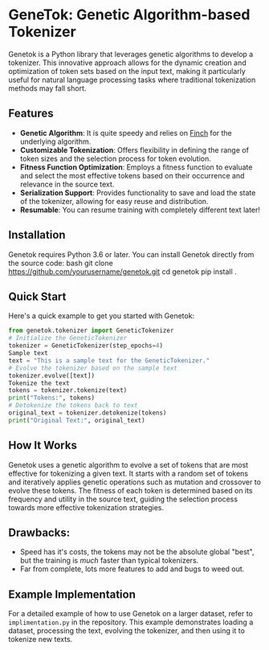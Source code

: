 # GeneTok: Genetic Algorithm-based Tokenizer

Genetok is a Python library that leverages genetic algorithms to develop a tokenizer. This innovative approach allows for the dynamic creation and optimization of token sets based on the input text, making it particularly useful for natural language processing tasks where traditional tokenization methods may fall short.

## Features

- **Genetic Algorithm**: It is quite speedy and relies on [Finch](https://github.com/dadukhankevin/Finch) for the underlying algorithm.
- **Customizable Tokenization**: Offers flexibility in defining the range of token sizes and the selection process for token evolution. 
- **Fitness Function Optimization**: Employs a fitness function to evaluate and select the most effective tokens based on their occurrence and relevance in the source text.
- **Serialization Support**: Provides functionality to save and load the state of the tokenizer, allowing for easy reuse and distribution.
- **Resumable**: You can resume training with completely different text later!

## Installation

Genetok requires Python 3.6 or later. You can install Genetok directly from the source code:
bash
git clone https://github.com/yourusername/genetok.git
cd genetok
pip install .

## Quick Start

Here's a quick example to get you started with Genetok:
```python
from genetok.tokenizer import GeneticTokenizer
# Initialize the GeneticTokenizer
tokenizer = GeneticTokenizer(step_epochs=4)
Sample text
text = "This is a sample text for the GeneticTokenizer."
# Evolve the tokenizer based on the sample text
tokenizer.evolve([text])
Tokenize the text
tokens = tokenizer.tokenize(text)
print("Tokens:", tokens)
# Detokenize the tokens back to text
original_text = tokenizer.detokenize(tokens)
print("Original Text:", original_text)
```

## How It Works

Genetok uses a genetic algorithm to evolve a set of tokens that are most effective for tokenizing a given text. It starts with a random set of tokens and iteratively applies genetic operations such as mutation and crossover to evolve these tokens. The fitness of each token is determined based on its frequency and utility in the source text, guiding the selection process towards more effective tokenization strategies.

## Drawbacks:
- Speed has it's costs, the tokens may not be the absolute global "best", but the training is *much* faster than typical tokenizers. 
- Far from complete, lots more features to add and bugs to weed out.

## Example Implementation

For a detailed example of how to use Genetok on a larger dataset, refer to `implimentation.py` in the repository. This example demonstrates loading a dataset, processing the text, evolving the tokenizer, and then using it to tokenize new texts.
